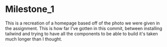 # Milestone_1
This is a recreation of a homepage based off of the photo we were given in the assignment.
This is how far I've gotten in this commit, between installing tailwind and trying to have all the components to be able to build it's taken much longer than I thought.

